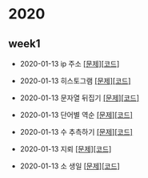 # 2020

## week1

- 2020-01-13 ip 주소 [[문제]](http://59.23.150.58/30stair/ip_address/ip_address.php?pname=ip_address)[[코드]](https://github.com/ji3427/algorithm/blob/master/2020/week1/dov_12_ip_address.cpp)

- 2020-01-13 히스토그램 [[문제]](http://59.23.150.58/30stair/histogram/histogram.php?pname=histogram)[[코드]](https://github.com/ji3427/algorithm/blob/master/2020/week1/dov_12_histogram.cpp)

- 2020-01-13 문자열 뒤집기 [[문제]](http://59.23.150.58/30stair/reverse/reverse.php?pname=reverse)[[코드]](https://github.com/ji3427/algorithm/blob/master/2020/week1/dov_12_reverse.cpp)

- 2020-01-13 단어별 역순 [[문제]](http://59.23.150.58/30stair/esrever/esrever.php?pname=esrever)[[코드]](https://github.com/ji3427/algorithm/blob/master/2020/week1/dov_12_esrever.cpp)

- 2020-01-13 수 추측하기 [[문제]](http://59.23.150.58/30stair/number_guessing/number_guessing.php?pname=number_guessing)[[코드]](https://github.com/ji3427/algorithm/blob/master/2020/week1/dov_12_number_guessing.cpp)

- 2020-01-13 지뢰 [[문제]](http://59.23.150.58/30stair/mine/mine.php?pname=mine)[[코드]](https://github.com/ji3427/algorithm/blob/master/2020/week1/dov_12_mine.cpp)

- 2020-01-13 소 생일 [[문제]](http://59.23.150.58/30stair/birth/birth.php?pname=birth)[[코드]](https://github.com/ji3427/algorithm/blob/master/2020/week1/dov_12_birth.cpp)

  
